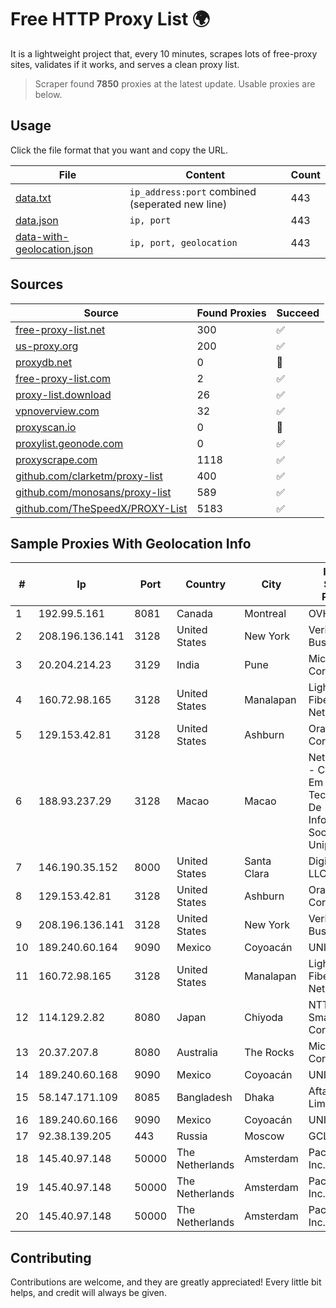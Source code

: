 
# Free HTTP Proxy List 🌍

It is a lightweight project that, every 10 minutes, scrapes lots of free-proxy sites, validates if it works, and serves a clean proxy list.


> Scraper found **7850** proxies at the latest update. Usable proxies are below.

## Usage

Click the file format that you want and copy the URL.


|File|Content|Count|
|----|-------|-----|
|[data.txt](https://raw.githubusercontent.com/themiralay/Proxy-List-World/master/data.txt)|`ip_address:port` combined (seperated new line)|443|
|[data.json](https://raw.githubusercontent.com/themiralay/Proxy-List-World/master/data.json)|`ip, port`|443|
|[data-with-geolocation.json](https://raw.githubusercontent.com/themiralay/Proxy-List-World/master/data-with-geolocation.json)|`ip, port, geolocation`|443|

## Sources

|Source|Found Proxies|Succeed|
|------|-------------|-------|
|[free-proxy-list.net](https://free-proxy-list.net)|300|✅|
|[us-proxy.org](https://www.us-proxy.org)|200|✅|
|[proxydb.net](http://proxydb.net)|0|🚫|
|[free-proxy-list.com](https://free-proxy-list.com/?page=&port=&type%5B%5D=http&type%5B%5D=https&up_time=0&search=Search)|2|✅|
|[proxy-list.download](https://www.proxy-list.download/HTTP)|26|✅|
|[vpnoverview.com](https://vpnoverview.com/privacy/anonymous-browsing/free-proxy-servers)|32|✅|
|[proxyscan.io](https://www.proxyscan.io)|0|🚫|
|[proxylist.geonode.com](https://proxylist.geonode.com/api/proxy-list?limit=300&page=1&sort_by=lastChecked&sort_type=desc&protocols=http,https)|0|✅|
|[proxyscrape.com](https://api.proxyscrape.com/v2/?request=displayproxies&protocol=http&timeout=10000&country=all&ssl=all&anonymity=all)|1118|✅|
|[github.com/clarketm/proxy-list](https://raw.githubusercontent.com/clarketm/proxy-list/master/proxy-list-raw.txt)|400|✅|
|[github.com/monosans/proxy-list](https://raw.githubusercontent.com/monosans/proxy-list/main/proxies/http.txt)|589|✅|
|[github.com/TheSpeedX/PROXY-List](https://raw.githubusercontent.com/TheSpeedX/PROXY-List/master/http.txt)|5183|✅|


## Sample Proxies With Geolocation Info

|#|Ip|Port|Country|City|Internet Service Provider|
|-|--|----|-------|----|-------------------------|
|1|192.99.5.161|8081|Canada|Montreal|OVH SAS|
|2|208.196.136.141|3128|United States|New York|Verizon Business|
|3|20.204.214.23|3129|India|Pune|Microsoft Corporation|
|4|160.72.98.165|3128|United States|Manalapan|Lightower Fiber Networks I|
|5|129.153.42.81|3128|United States|Ashburn|Oracle Corporation|
|6|188.93.237.29|3128|Macao|Macao|Net Solutions - Consultoria Em Tecnologias De Informacao, Sociedade Unipessoal|
|7|146.190.35.152|8000|United States|Santa Clara|DigitalOcean, LLC|
|8|129.153.42.81|3128|United States|Ashburn|Oracle Corporation|
|9|208.196.136.141|3128|United States|New York|Verizon Business|
|10|189.240.60.164|9090|Mexico|Coyoacán|UNINET|
|11|160.72.98.165|3128|United States|Manalapan|Lightower Fiber Networks I|
|12|114.129.2.82|8080|Japan|Chiyoda|NTT SmartConnect Corporation|
|13|20.37.207.8|8080|Australia|The Rocks|Microsoft Corporation|
|14|189.240.60.168|9090|Mexico|Coyoacán|UNINET|
|15|58.147.171.109|8085|Bangladesh|Dhaka|Aftab IT Limited|
|16|189.240.60.166|9090|Mexico|Coyoacán|UNINET|
|17|92.38.139.205|443|Russia|Moscow|GCL|
|18|145.40.97.148|50000|The Netherlands|Amsterdam|Packet Host, Inc.|
|19|145.40.97.148|50000|The Netherlands|Amsterdam|Packet Host, Inc.|
|20|145.40.97.148|50000|The Netherlands|Amsterdam|Packet Host, Inc.|



## Contributing

Contributions are welcome, and they are greatly appreciated! Every
little bit helps, and credit will always be given.

